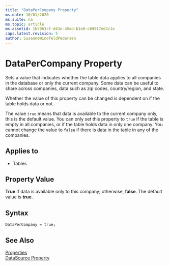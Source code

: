 ```yaml
---
title: "DataPerCompany Property"
ms.date: 10/01/2020
ms.suite: na
ms.topic: article
ms.assetid: 1b5963cf-d43e-45ed-b1e0-cb9917ed2c1e
caps.latest.revision: 5
author: SusanneWindfeldPedersen
---
```


# DataPerCompany Property

Sets a value that indicates whether the table data applies to all companies in the database or only the current company. Some data can be useful to share across companies, data such as zip codes, country/region, and state.

Whether the value of this property can be changed is dependent on if the table holds data or not.

The value `true` means that data is available to the current company only, this is the default value. You can only set this property to `true` if the table is empty in all companies, or if the table holds data in only one company. You cannot change the value to `false` if there is data in the table in any of the companies. 
 
## Applies to

- Tables  
  
## Property Value

**True** if data is available only to this company; otherwise, **false**. The default value is **true**.  

## Syntax

```AL
DataPerCompany = true;
```
  
## See Also  

[Properties](devenv-properties.md)  
[DataSource Property](devenv-datasource-property.md)  